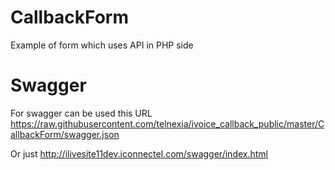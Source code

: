 # CallbackForm

Example of form which uses API in PHP side


# Swagger 
For swagger can be used this URL
https://raw.githubusercontent.com/telnexia/ivoice_callback_public/master/CallbackForm/swagger.json

Or just
http://ilivesite11dev.iconnectel.com/swagger/index.html